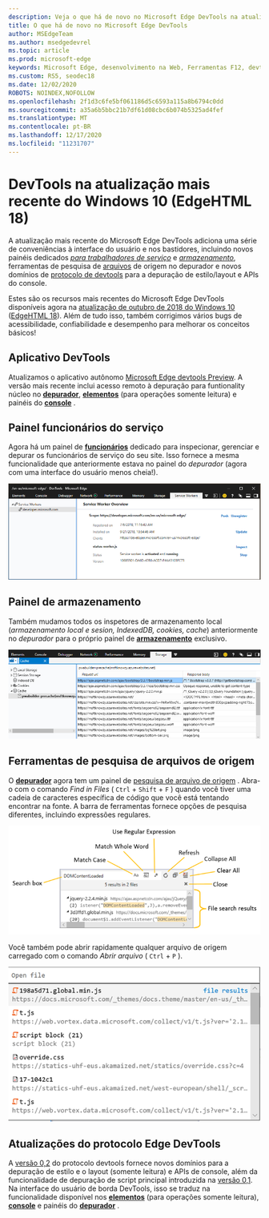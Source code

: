 ```yaml
---
description: Veja o que há de novo no Microsoft Edge DevTools na atualização de outubro de 2018 do Windows 10 de outubro
title: O que há de novo no Microsoft Edge DevTools
author: MSEdgeTeam
ms.author: msedgedevrel
ms.topic: article
ms.prod: microsoft-edge
keywords: Microsoft Edge, desenvolvimento na Web, Ferramentas F12, devtools, edgehtml 18
ms.custom: RS5, seodec18
ms.date: 12/02/2020
ROBOTS: NOINDEX,NOFOLLOW
ms.openlocfilehash: 2f1d3c6fe5bf061186d5c6593a115a8b6794c0dd
ms.sourcegitcommit: a35a6b5bbc21b7df61d08cbc6b074b5325ad4fef
ms.translationtype: MT
ms.contentlocale: pt-BR
ms.lasthandoff: 12/17/2020
ms.locfileid: "11231707"
---
```

# DevTools na atualização mais recente do Windows 10 (EdgeHTML 18)

A atualização mais recente do Microsoft Edge DevTools adiciona uma série de conveniências à interface do usuário e nos bastidores, incluindo novos painéis dedicados [*para trabalhadores de serviço*](#service-workers-panel) e [*armazenamento*](#storage-panel), ferramentas de pesquisa de [arquivos](#source-file-search-tools) de origem no depurador e novos domínios de [protocolo de devtools](#edge-devtools-protocol-updates) para a depuração de estilo/layout e APIs do console.

Estes são os recursos mais recentes do Microsoft Edge DevTools disponíveis agora na [atualização de outubro de 2018 do Windows 10](/windows/uwp/whats-new/windows-10-build-17763) ([EdgeHTML 18](https://aka.ms/devguide_edgehtml_18)). Além de tudo isso, também corrigimos vários bugs de acessibilidade, confiabilidade e desempenho para melhorar os conceitos básicos!

## Aplicativo DevTools

Atualizamos o aplicativo autônomo [Microsoft Edge devtools Preview](./index.md#microsoft-store-app). A versão mais recente inclui acesso remoto à depuração para funtionality núcleo no [**depurador**](./debugger.md), [**elementos**](./elements.md) (para operações somente leitura) e painéis do [**console**](./console.md) .

## Painel funcionários do serviço

Agora há um painel de [**funcionários**](./service-workers.md) dedicado para inspecionar, gerenciar e depurar os funcionários de serviço do seu site. Isso fornece a mesma funcionalidade que anteriormente estava no painel do *depurador* (agora com uma interface do usuário menos cheia!).

![Painel funcionários do serviço](./media/service_worker.png)

## Painel de armazenamento

Também mudamos todos os inspetores de armazenamento local (*armazenamento local e sesion, IndexedDB, cookies, cache*) anteriormente no *depurador* para o próprio painel de [**armazenamento**](./storage.md) exclusivo.

![Painel de armazenamento](./media/storage_cache.png)

## Ferramentas de pesquisa de arquivos de origem

O [**depurador**](./debugger.md) agora tem um painel de [pesquisa de arquivo de origem](./debugger.md#file-search) . Abra-o com o comando *Find in Files* ( `Ctrl` + `Shift` + `F` ) quando você tiver uma cadeia de caracteres específica de código que você está tentando encontrar na fonte. A barra de ferramentas fornece opções de pesquisa diferentes, incluindo expressões regulares. 

![Pesquisa de arquivos do depurador](./media/debugger_file_search.png)

Você também pode abrir rapidamente qualquer arquivo de origem carregado com o comando *Abrir arquivo* ( `Ctrl` + `P` ).

![Arquivo aberto do depurador](./media/debugger_open_file.png)

## Atualizações do protocolo Edge DevTools

A [versão 0,2](../devtools-protocol/0.2/index.md) do protocolo devtools fornece novos domínios para a depuração de estilo e o layout (somente leitura) e APIs de console, além da funcionalidade de depuração de script principal introduzida na [versão 0,1](../devtools-protocol/0.1/index.md). Na interface do usuário de borda DevTools, isso se traduz na funcionalidade disponível nos [**elementos**](../devtools-guide/elements.md) (para operações somente leitura), [**console**](../devtools-guide/console.md) e painéis do [**depurador**](../devtools-guide/debugger.md) .
